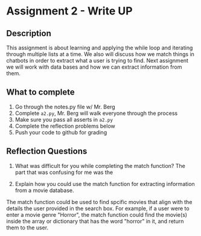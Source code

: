 # Assignment 2 - Write UP

## Description
This assignment is about learning and applying the while loop and iterating through multiple lists at a time.  We also will discuss how we match things in chatbots in order to extract what a user is trying to find.  Next assignment we will work with data bases and how we can extract information from them.

## What to complete
1. Go through the notes.py file w/ Mr. Berg
2. Complete `a2.py`, Mr. Berg will walk everyone through the process
3. Make sure you pass all asserts in `a2.py`
4. Complete the reflection problems below
5. Push your code to github for grading

## Reflection Questions
1. What was difficult for you while completing the match function?
The part that was confusing for me was the 


2. Explain how you could use the match function for extracting information from a movie database.

The match function could be used to find spcific movies that align with the details the user provided in the search box. For example, if a user were to enter a movie genre "Horror", the match function could find the movie(s) inside the array or dictionary that has the word "horror" in it, and return them to the user. 
